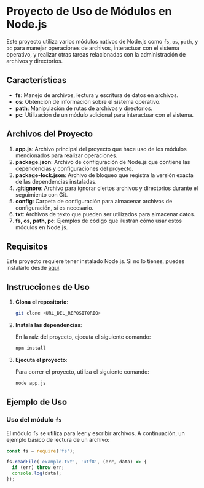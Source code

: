# Proyecto de Uso de Módulos en Node.js

Este proyecto utiliza varios módulos nativos de Node.js como `fs`, `os`, `path`, y `pc` para manejar operaciones de archivos, interactuar con el sistema operativo, y realizar otras tareas relacionadas con la administración de archivos y directorios.

## Características

- **fs**: Manejo de archivos, lectura y escritura de datos en archivos.
- **os**: Obtención de información sobre el sistema operativo.
- **path**: Manipulación de rutas de archivos y directorios.
- **pc**: Utilización de un módulo adicional para interactuar con el sistema.

## Archivos del Proyecto

1. **app.js**: Archivo principal del proyecto que hace uso de los módulos mencionados para realizar operaciones.
2. **package.json**: Archivo de configuración de Node.js que contiene las dependencias y configuraciones del proyecto.
3. **package-lock.json**: Archivo de bloqueo que registra la versión exacta de las dependencias instaladas.
4. **.gitignore**: Archivo para ignorar ciertos archivos y directorios durante el seguimiento con Git.
5. **config**: Carpeta de configuración para almacenar archivos de configuración, si es necesario.
6. **txt**: Archivos de texto que pueden ser utilizados para almacenar datos.
7. **fs, os, path, pc**: Ejemplos de código que ilustran cómo usar estos módulos en Node.js.

## Requisitos

Este proyecto requiere tener instalado Node.js. Si no lo tienes, puedes instalarlo desde [aquí](https://nodejs.org/).

## Instrucciones de Uso

1. **Clona el repositorio**:

    ```bash
    git clone <URL_DEL_REPOSITORIO>
    ```

2. **Instala las dependencias**:

    En la raíz del proyecto, ejecuta el siguiente comando:

    ```bash
    npm install
    ```

3. **Ejecuta el proyecto**:

    Para correr el proyecto, utiliza el siguiente comando:

    ```bash
    node app.js
    ```

## Ejemplo de Uso

### Uso del módulo `fs`

El módulo `fs` se utiliza para leer y escribir archivos. A continuación, un ejemplo básico de lectura de un archivo:

```javascript
const fs = require('fs');

fs.readFile('example.txt', 'utf8', (err, data) => {
  if (err) throw err;
  console.log(data);
});

